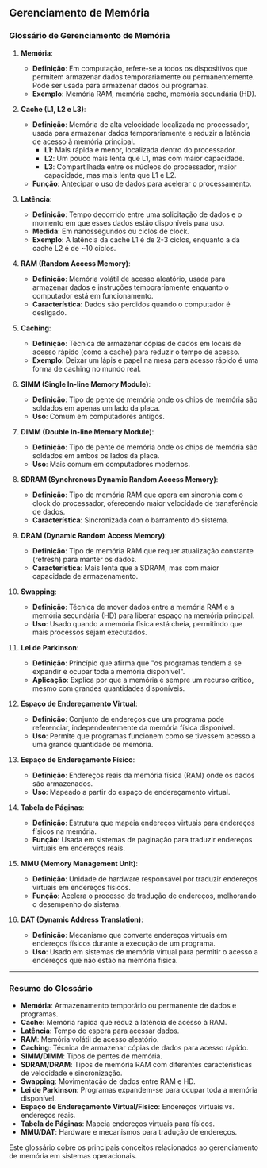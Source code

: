 ## Gerenciamento de Memória

### **Glossário de Gerenciamento de Memória**

1. **Memória**:  
   - **Definição**: Em computação, refere-se a todos os dispositivos que permitem armazenar dados temporariamente ou permanentemente. Pode ser usada para armazenar dados ou programas.  
   - **Exemplo**: Memória RAM, memória cache, memória secundária (HD).

2. **Cache (L1, L2 e L3)**:  
   - **Definição**: Memória de alta velocidade localizada no processador, usada para armazenar dados temporariamente e reduzir a latência de acesso à memória principal.  
     - **L1**: Mais rápida e menor, localizada dentro do processador.  
     - **L2**: Um pouco mais lenta que L1, mas com maior capacidade.  
     - **L3**: Compartilhada entre os núcleos do processador, maior capacidade, mas mais lenta que L1 e L2.  
   - **Função**: Antecipar o uso de dados para acelerar o processamento.

3. **Latência**:  
   - **Definição**: Tempo decorrido entre uma solicitação de dados e o momento em que esses dados estão disponíveis para uso.  
   - **Medida**: Em nanossegundos ou ciclos de clock.  
   - **Exemplo**: A latência da cache L1 é de 2-3 ciclos, enquanto a da cache L2 é de ~10 ciclos.

4. **RAM (Random Access Memory)**:  
   - **Definição**: Memória volátil de acesso aleatório, usada para armazenar dados e instruções temporariamente enquanto o computador está em funcionamento.  
   - **Característica**: Dados são perdidos quando o computador é desligado.

5. **Caching**:  
   - **Definição**: Técnica de armazenar cópias de dados em locais de acesso rápido (como a cache) para reduzir o tempo de acesso.  
   - **Exemplo**: Deixar um lápis e papel na mesa para acesso rápido é uma forma de caching no mundo real.

6. **SIMM (Single In-line Memory Module)**:  
   - **Definição**: Tipo de pente de memória onde os chips de memória são soldados em apenas um lado da placa.  
   - **Uso**: Comum em computadores antigos.

7. **DIMM (Double In-line Memory Module)**:  
   - **Definição**: Tipo de pente de memória onde os chips de memória são soldados em ambos os lados da placa.  
   - **Uso**: Mais comum em computadores modernos.

8. **SDRAM (Synchronous Dynamic Random Access Memory)**:  
   - **Definição**: Tipo de memória RAM que opera em sincronia com o clock do processador, oferecendo maior velocidade de transferência de dados.  
   - **Característica**: Sincronizada com o barramento do sistema.

9. **DRAM (Dynamic Random Access Memory)**:  
   - **Definição**: Tipo de memória RAM que requer atualização constante (refresh) para manter os dados.  
   - **Característica**: Mais lenta que a SDRAM, mas com maior capacidade de armazenamento.

10. **Swapping**:  
    - **Definição**: Técnica de mover dados entre a memória RAM e a memória secundária (HD) para liberar espaço na memória principal.  
    - **Uso**: Usado quando a memória física está cheia, permitindo que mais processos sejam executados.

11. **Lei de Parkinson**:  
    - **Definição**: Princípio que afirma que "os programas tendem a se expandir e ocupar toda a memória disponível".  
    - **Aplicação**: Explica por que a memória é sempre um recurso crítico, mesmo com grandes quantidades disponíveis.

12. **Espaço de Endereçamento Virtual**:  
    - **Definição**: Conjunto de endereços que um programa pode referenciar, independentemente da memória física disponível.  
    - **Uso**: Permite que programas funcionem como se tivessem acesso a uma grande quantidade de memória.

13. **Espaço de Endereçamento Físico**:  
    - **Definição**: Endereços reais da memória física (RAM) onde os dados são armazenados.  
    - **Uso**: Mapeado a partir do espaço de endereçamento virtual.

14. **Tabela de Páginas**:  
    - **Definição**: Estrutura que mapeia endereços virtuais para endereços físicos na memória.  
    - **Função**: Usada em sistemas de paginação para traduzir endereços virtuais em endereços reais.

15. **MMU (Memory Management Unit)**:  
    - **Definição**: Unidade de hardware responsável por traduzir endereços virtuais em endereços físicos.  
    - **Função**: Acelera o processo de tradução de endereços, melhorando o desempenho do sistema.

16. **DAT (Dynamic Address Translation)**:  
    - **Definição**: Mecanismo que converte endereços virtuais em endereços físicos durante a execução de um programa.  
    - **Uso**: Usado em sistemas de memória virtual para permitir o acesso a endereços que não estão na memória física.

---

### **Resumo do Glossário**
- **Memória**: Armazenamento temporário ou permanente de dados e programas.
- **Cache**: Memória rápida que reduz a latência de acesso à RAM.
- **Latência**: Tempo de espera para acessar dados.
- **RAM**: Memória volátil de acesso aleatório.
- **Caching**: Técnica de armazenar cópias de dados para acesso rápido.
- **SIMM/DIMM**: Tipos de pentes de memória.
- **SDRAM/DRAM**: Tipos de memória RAM com diferentes características de velocidade e sincronização.
- **Swapping**: Movimentação de dados entre RAM e HD.
- **Lei de Parkinson**: Programas expandem-se para ocupar toda a memória disponível.
- **Espaço de Endereçamento Virtual/Físico**: Endereços virtuais vs. endereços reais.
- **Tabela de Páginas**: Mapeia endereços virtuais para físicos.
- **MMU/DAT**: Hardware e mecanismos para tradução de endereços.

Este glossário cobre os principais conceitos relacionados ao gerenciamento de memória em sistemas operacionais.
